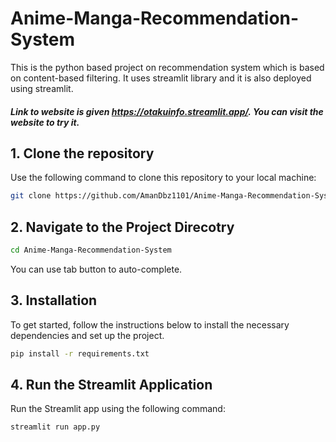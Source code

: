 # Anime-Manga-Recommendation-System
This is the python based project on recommendation system which is based on content-based filtering. It uses streamlit library and it is also deployed using streamlit.
##### Link to website is given https://otakuinfo.streamlit.app/. You can visit the website to try it.
## 1. Clone the repository

Use the following command to clone this repository to your local machine:

```bash
git clone https://github.com/AmanDbz1101/Anime-Manga-Recommendation-System.git
```
## 2. Navigate to the Project Direcotry

```bash
cd Anime-Manga-Recommendation-System
```
You can use tab button to auto-complete.

## 3. Installation

To get started, follow the instructions below to install the necessary dependencies and set up the project.
```bash
pip install -r requirements.txt
```
## 4. Run the Streamlit Application
Run the Streamlit app using the following command:
```bash
streamlit run app.py
```
